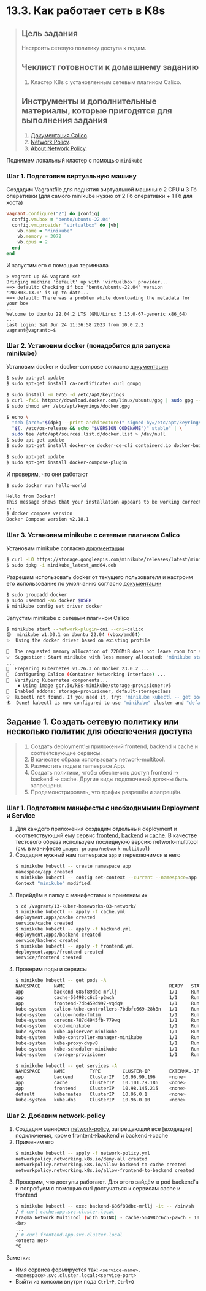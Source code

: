 # 13.3. Как работает сеть в K8s

>## Цель задания
>
>Настроить сетевую политику доступа к подам.
>
>## Чеклист готовности к домашнему заданию
>
>1. Кластер K8s с установленным сетевым плагином Calico.
>
>## Инструменты и дополнительные материалы, которые пригодятся для выполнения задания
>
>1. [Документация Calico](https://www.tigera.io/project-calico/).
>2. [Network Policy](https://kubernetes.io/docs/concepts/services-networking/network-policies/).
>3. [About Network Policy](https://docs.projectcalico.org/about/about-network-policy).

Поднимем локальный кластер с помощью `minikube`

### Шаг 1. Подготовим виртуальную машину 

Создадим Vagrantfile для поднятия виртуальной машины с 2 CPU и 3 Гб оперативки (для самого minikube нужно от 2 Гб оперативки + 1 Гб для хоста) 
```ruby
Vagrant.configure("2") do |config|
  config.vm.box = "bento/ubuntu-22.04"
  config.vm.provider "virtualbox" do |vb|
    vb.name = "Minikube"
    vb.memory = 3072
    vb.cpus = 2
  end
end
```
И запустим его с помощью терминала
```
> vagrant up && vagrant ssh
Bringing machine 'default' up with 'virtualbox' provider...
==> default: Checking if box 'bento/ubuntu-22.04' version '202303.13.0' is up to date...
==> default: There was a problem while downloading the metadata for your box
...
Welcome to Ubuntu 22.04.2 LTS (GNU/Linux 5.15.0-67-generic x86_64)
...
Last login: Sat Jun 24 11:36:58 2023 from 10.0.2.2
vagrant@vagrant:~$
```

### Шаг 2. Установим docker (понадобится для запуска minikube)

Установим docker и docker-compose согласно [документации](https://docs.docker.com/engine/install/ubuntu/)
```bash
$ sudo apt-get update
$ sudo apt-get install ca-certificates curl gnupg

$ sudo install -m 0755 -d /etc/apt/keyrings
$ curl -fsSL https://download.docker.com/linux/ubuntu/gpg | sudo gpg --dearmor -o /etc/apt/keyrings/docker.gpg
$ sudo chmod a+r /etc/apt/keyrings/docker.gpg

$ echo \
  "deb [arch="$(dpkg --print-architecture)" signed-by=/etc/apt/keyrings/docker.gpg] https://download.docker.com/linux/ubuntu \
  "$(. /etc/os-release && echo "$VERSION_CODENAME")" stable" | \
  sudo tee /etc/apt/sources.list.d/docker.list > /dev/null
$ sudo apt-get update
$ sudo apt-get install docker-ce docker-ce-cli containerd.io docker-buildx-plugin docker-compose-plugin

$ sudo apt-get update
$ sudo apt-get install docker-compose-plugin
```
И проверим, что они работают
```bash
$ sudo docker run hello-world

Hello from Docker!
This message shows that your installation appears to be working correctly.
...
$ docker compose version
Docker Compose version v2.18.1
```

### Шаг 3. Установим minikube с сетевым плагином Calico

Установим minikube согласно [документации](https://minikube.sigs.k8s.io/docs/start/)
```bash
$ curl -LO https://storage.googleapis.com/minikube/releases/latest/minikube_latest_amd64.deb
$ sudo dpkg -i minikube_latest_amd64.deb
```

Разрешим использовать docker от текущего пользователя и настроим его использование по умолчанию согласно [документации](https://minikube.sigs.k8s.io/docs/drivers/docker/)
```bash
$ sudo groupadd docker
$ sudo usermod -aG docker $USER
$ minikube config set driver docker
```

Запустим minikube с сетевым плагином Calico
```bash
$ minikube start --network-plugin=cni --cni=calico
😄  minikube v1.30.1 on Ubuntu 22.04 (vbox/amd64)
✨  Using the docker driver based on existing profile

🧯  The requested memory allocation of 2200MiB does not leave room for system overhead (total system memory: 2980MiB). You may face stability issues.
💡  Suggestion: Start minikube with less memory allocated: 'minikube start --memory=2200mb'
...
🐳  Preparing Kubernetes v1.26.3 on Docker 23.0.2 ...
🔗  Configuring Calico (Container Networking Interface) ...
🔎  Verifying Kubernetes components...
    ▪ Using image gcr.io/k8s-minikube/storage-provisioner:v5
🌟  Enabled addons: storage-provisioner, default-storageclass
💡  kubectl not found. If you need it, try: 'minikube kubectl -- get pods -A'
🏄  Done! kubectl is now configured to use "minikube" cluster and "default" namespace by default
```


## Задание 1. Создать сетевую политику или несколько политик для обеспечения доступа

>1. Создать deployment'ы приложений frontend, backend и cache и соответсвующие сервисы.
>2. В качестве образа использовать network-multitool.
>3. Разместить поды в namespace App.
>4. Создать политики, чтобы обеспечить доступ frontend -> backend -> cache. Другие виды подключений должны быть запрещены.
>5. Продемонстрировать, что трафик разрешён и запрещён.

### Шаг 1. Подготовим манифесты с необходимыми Deployment и Service

1. Для каждого приложения создадим отдельный deployment и соответствующий ему сервис [frontend](./frontend.yml), [backend](./backend.yml) и [cache](cache.yml). В качестве тестового образа используем последнуюю версию network-multitool (см. в манифесте `image: praqma/network-multitool`)
2. Создадим нужный нам namespace `app` и переключимся в него
   ```bash
   $ minikube kubectl -- create namespace app
   namespace/app created
   $ minikube kubectl -- config set-context --current --namespace=app
   Context "minikube" modified.
   ```
3. Перейдём в папку с манифестами и применим их
   ```bash
   $ cd /vagrant/13-kuber-homeworks-03-network/
   $ minikube kubectl -- apply -f cache.yml
   deployment.apps/cache created
   service/cache created
   $ minikube kubectl -- apply -f backend.yml
   deployment.apps/backend created
   service/backend created
   $ minikube kubectl -- apply -f frontend.yml
   deployment.apps/frontend created
   service/frontend created
   ```
4. Проверим поды и сервисы
   ```bash
   $ minikube kubectl -- get pods -A
   NAMESPACE     NAME                                      READY   STATUS    RESTARTS      AGE
   app           backend-686f89dbc-mrllj                   1/1     Running   1 (21m ago)   89m
   app           cache-56498cc6c5-p2wch                    1/1     Running   1 (21m ago)   85m
   app           frontend-7db459d997-vqdq9                 1/1     Running   1 (21m ago)   142m
   kube-system   calico-kube-controllers-7bdbfc669-28h8n   1/1     Running   2 (21m ago)   9h
   kube-system   calico-node-fmtzm                         1/1     Running   1 (21m ago)   9h
   kube-system   coredns-787d4945fb-779wq                  1/1     Running   3 (21m ago)   9h
   kube-system   etcd-minikube                             1/1     Running   1 (21m ago)   9h
   kube-system   kube-apiserver-minikube                   1/1     Running   1 (21m ago)   9h
   kube-system   kube-controller-manager-minikube          1/1     Running   1 (21m ago)   9h
   kube-system   kube-proxy-dvpv8                          1/1     Running   1 (21m ago)   9h
   kube-system   kube-scheduler-minikube                   1/1     Running   1 (21m ago)   9h
   kube-system   storage-provisioner                       1/1     Running   3 (19m ago)   9h

   $ minikube kubectl -- get services -A
   NAMESPACE     NAME         TYPE        CLUSTER-IP       EXTERNAL-IP   PORT(S)                  AGE
   app           backend      ClusterIP   10.96.99.196     <none>        80/TCP                   143m
   app           cache        ClusterIP   10.101.79.186    <none>        80/TCP                   143m
   app           frontend     ClusterIP   10.98.145.215    <none>        80/TCP                   144m
   default       kubernetes   ClusterIP   10.96.0.1        <none>        443/TCP                  9h
   kube-system   kube-dns     ClusterIP   10.96.0.10       <none>        53/UDP,53/TCP,9153/TCP   9h
   ```

### Шаг 2. Добавим network-policy

1. Создадим манифест [network-policy](./network-policy.yml), запрещающий все [входящие] подключения, кроме frontent->backend и backend->cache
2. Применим его
   ```bash
   $ minikube kubectl -- apply -f network-policy.yml
   networkpolicy.networking.k8s.io/deny-all created
   networkpolicy.networking.k8s.io/allow-backend-to-cache created
   networkpolicy.networking.k8s.io/allow-frontend-to-backend created
   ```
3. Проверим, что доступы работают. Для этого зайдём в pod backend'а и попробуем с помощью curl достучаться к сервисам cache и frontend
   ```bash
   $ minikube kubectl -- exec backend-686f89dbc-mrllj -it -- /bin/sh
   / # curl cache.app.svc.cluster.local
   Praqma Network MultiTool (with NGINX) - cache-56498cc6c5-p2wch - 10.244.120.76 - HTTP: 80 , HTTPS: 443
   <br>
   ...
   / # curl frontend.app.svc.cluster.local
   <ответа нет>
   ^C
   ```

Заметки:
* Имя сервиса формируется так: `<service-name>.<namespace>.svc.cluster.local:<service-port>`
* Выйти из консоли внутри пода `Ctrl+P`, `Ctrl+Q`
